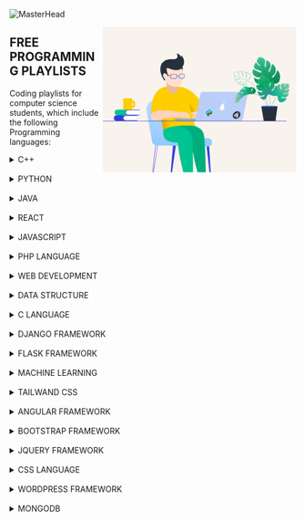 ![MasterHead](https://github.com/codeDiscussion2022/codeDiscussion/blob/main/Images/codeDiscussion.png)

<img align="right"  height="255" src="https://github.com/codeDiscussion2022/codeDiscussion/blob/main/python-2.gif">


## FREE PROGRAMMING PLAYLISTS
Coding playlists for computer science students, which include the following Programming languages:


<!-- C++ -->
<details>
	<summary>C++</summary>
<h3>C++ PLAYLISTS</h3>
<table>
	<thead>
		<tr>
			<th width="30%">Channel</th>
			<th width="70%">Playlist</th>
			<th>Videos</th>
			<th>DURATION</th>
		</tr>
	</thead>
	<tbody>
	<!-- CHANGES START -->
		<tr>
			<td rowspan=1 align=center>CODE WITH HARRY</td>
			<td><a href="https://youtube.com/playlist?list=PLu0W_9lII9agpFUAlPFe_VNSlXW5uE0YL">C++ Tutorials In Hindi</a></td>
			<td align="center">78</td>
			<td align="center">20 MIN</td>
		</tr>
		<!-- CHANGES END -->
	</tbody>
	</table>
</details></BR>


<!-- PYTHON -->
<details>
	<summary>PYTHON</summary>
<h3>PYTHON PLAYLISTS</h3>
<table>
	<thead>
		<tr>
			<th width="30%">Channel</th>
			<th width="70%">Playlist</th>
			<th>Videos</th>
			<th>DURATION</th>
		</tr>
	</thead>
	<tbody>
	<!-- CHANGES START -->
		<tr>
			<td rowspan=1 align=center>CODE WITH HARRY</td>
			<td><a href="https://youtube.com/playlist?list=PLu0W_9lII9agICnT8t4iYVSZ3eykIAOME">Python Tutorials For Absolute Beginners In Hindi</a></td>
			<td align="center">129</td>
			<td align="center">10 MIN</td>
		</tr>
		<!-- CHANGES END -->
		<tr>
			<td rowspan=1 align=center>CODE WITH HARRY</td>
			<td><a href="https://youtu.be/gfDE2a7MKjA">Python Tutorial For Beginners In Hindi (With Notes)</a></td>
			<td align="center">1</td>
			<td align="center">11:52 HRS</td>
		</tr>
	</tbody>
	</table>
</details></BR>


<!-- JAVA -->
<details>
	<summary>JAVA</summary>
<h3>JAVA PLAYLISTS</h3>
<table>
	<thead>
		<tr>
			<th width="30%">Channel</th>
			<th width="70%">Playlist</th>
			<th>Videos</th>
			<th>DURATION</th>
		</tr>
	</thead>
	<tbody>
	<!-- CHANGES START -->
		<tr>
			<td rowspan=1 align=center>CODE WITH HARRY</td>
			<td><a href="https://youtube.com/playlist?list=PLu0W_9lII9agS67Uits0UnJyrYiXhDS6q">Java Tutorials For Beginners In Hindi</a></td>
			<td align="center">113</td>
			<td align="center">15 MIN</td>
		</tr>
		<!-- CHANGES END -->
	</tbody>
	</table>
</details></BR>


<!-- REACT -->
<details>
	<summary>REACT</summary>
<h3>REACT PLAYLISTS</h3>
<table>
	<thead>
		<tr>
			<th width="30%">Channel</th>
			<th width="70%">Playlist</th>
			<th>Videos</th>
			<th>DURATION</th>
		</tr>
	</thead>
	<tbody>
	<!-- CHANGES START -->
		<tr>
			<td rowspan=1 align=center>CODE WITH HARRY</td>
			<td><a href="https://youtube.com/playlist?list=PLu0W_9lII9agx66oZnT6IyhcMIbUMNMdt">React Js Tutorials in Hindi</a></td>
			<td align="center">78</td>
			<td align="center">20 MIN</td>
		</tr>
		<!-- CHANGES END -->
	</tbody>
	</table>
</details></BR>



<!-- JAVASCRIPT -->
<details>
	<summary>JAVASCRIPT</summary>
<h3>JAVASCRIPT PLAYLISTS</h3>
<table>
	<thead>
		<tr>
			<th width="30%">Channel</th>
			<th width="70%">Playlist</th>
			<th>Videos</th>
			<th>DURATION</th>
		</tr>
	</thead>
	<tbody>
	<!-- CHANGES START -->
		<tr>
			<td rowspan=1 align=center>CODE WITH HARRY</td>
			<td><a href="https://youtube.com/playlist?list=PLu0W_9lII9ajyk081To1Cbt2eI5913SsL">JavaScript Tutorials in Hindi</a></td>
			<td align="center">66</td>
			<td align="center">20 MIN</td>
		</tr>
		<!-- CHANGES END -->
	</tbody>
	</table>
</details></BR>


<!-- PHP -->
<details>
	<summary>PHP LANGUAGE</summary>
<h3>PHP LANGUAGE PLAYLISTS</h3>
<table>
	<thead>
		<tr>
			<th width="30%">Channel</th>
			<th width="70%">Playlist</th>
			<th>Videos</th>
			<th>DURATION</th>
		</tr>
	</thead>
	<tbody>
	<!-- CHANGES START -->
		<tr>
			<td rowspan=1 align=center>CODE WITH HARRY</td>
			<td><a href="https://youtube.com/playlist?list=PLu0W_9lII9aikXkRE0WxDt1vozo3hnmtR">PHP Tutorials in Hindi</a></td>
			<td align="center">82</td>
			<td align="center">15 MIN</td>
		</tr>
		<!-- CHANGES END -->
	</tbody>
	</table>
</details></BR>











<!-- WEB DEVELOPMENT -->
<details>
	<summary>WEB DEVELOPMENT</summary>
<h3>WEB DEVELOPMENT PLAYLISTS</h3>
<table>
	<thead>
		<tr>
			<th width="30%">Channel</th>
			<th width="70%">Playlist</th>
			<th>Videos</th>
			<th>DURATION</th>
		</tr>
	</thead>
	<tbody>
	<!-- CHANGES START -->
		<tr>
			<td rowspan=1 align=center>CODE WITH HARRY</td>
			<td><a href="https://youtube.com/playlist?list=PLu0W_9lII9agiCUZYRsvtGTXdxkzPyItg">Web development Tutorials for beginner in Hindi</a></td>
			<td align="center">103</td>
			<td align="center">20 MIN</td>
		</tr>
		<!-- CHANGES END -->
	</tbody>
	</table>
</details></BR>



<!-- data structure -->
<details>
	<summary>DATA STRUCTURE</summary>
<h3>DATA STRUCTURE PLAYLISTS</h3>
<table>
	<thead>
		<tr>
			<th width="30%">Channel</th>
			<th width="70%">Playlist</th>
			<th>Videos</th>
			<th>DURATION</th>
		</tr>
	</thead>
	<tbody>
	<!-- CHANGES START -->
		<tr>
			<td rowspan=1 align=center>CODE WITH HARRY</td>
			<td><a href="https://youtube.com/playlist?list=PLu0W_9lII9ahIappRPN0MCAgtOu3lQjQi">Data stuctures and algorithms course in Hindi</a></td>
			<td align="center">92</td>
			<td align="center">30 MIN</td>
		</tr>
		<!-- CHANGES END -->
	</tbody>
	</table>
</details></BR>



<!-- C LANGUAGE -->
<details>
	<summary>C LANGUAGE</summary>
<h3>C LANGUAGE PLAYLISTS</h3>
<table>
	<thead>
		<tr>
			<th width="30%">Channel</th>
			<th width="70%">Playlist</th>
			<th>Videos</th>
			<th>DURATION</th>
		</tr>
	</thead>
	<tbody>
	<!-- CHANGES START -->
		<tr>
			<td rowspan=1 align=center>CODE WITH HARRY</td>
			<td><a href="https://youtube.com/playlist?list=PLu0W_9lII9aiXlHcLx-mDH1Qul38wD3aR">C Language Tutorials In Hindi</a></td>
			<td align="center">76</td>
			<td align="center">20 MIN</td>
		</tr>
		<!-- CHANGES END -->
	</tbody>
	</table>
</details></BR>

<!-- DJANGO -->
<details>
	<summary>DJANGO FRAMEWORK</summary>
<h3>DJANGO FRAMEWORK PLAYLISTS</h3>
<table>
	<thead>
		<tr>
			<th width="30%">Channel</th>
			<th width="70%">Playlist</th>
			<th>Videos</th>
			<th>DURATION</th>
		</tr>
	</thead>
	<tbody>
	<!-- CHANGES START -->
		<tr>
			<td rowspan=1 align=center>CODE WITH HARRY</td>
			<td><a href="https://youtube.com/playlist?list=PLu0W_9lII9ah7DDtYtflgwMwpT3xmjXY9">Python Django Tutorials In Hindi</a></td>
			<td align="center">102</td>
			<td align="center">10 MIN</td>
		</tr>
		<!-- CHANGES END -->
	</tbody>
	</table>
</details></BR>

<!-- FLASK -->
<details>
	<summary>FLASK FRAMEWORK</summary>
<h3>FLASK FRAMEWORK PLAYLISTS</h3>
<table>
	<thead>
		<tr>
			<th width="30%">Channel</th>
			<th width="70%">Playlist</th>
			<th>Videos</th>
			<th>DURATION</th>
		</tr>
	</thead>
	<tbody>
	<!-- CHANGES START -->
		<tr>
			<td rowspan=1 align=center>CODE WITH HARRY</td>
			<td><a href="https://youtube.com/playlist?list=PLu0W_9lII9agAiWp6Y41ueUKx1VcTRxmf">[Hindi] Web Development Using Flask and Python</a></td>
			<td align="center">25</td>
			<td align="center">10 MIN</td>
		</tr>
		<!-- CHANGES END -->
	</tbody>
	</table>
</details></BR>




<!-- MACHINE LEARNING -->
<details>
	<summary>MACHINE LEARNING</summary>
<h3>MACHINE LEARNING PLAYLISTS</h3>
<table>
	<thead>
		<tr>
			<th width="30%">Channel</th>
			<th width="70%">Playlist</th>
			<th>Videos</th>
			<th>DURATION</th>
		</tr>
	</thead>
	<tbody>
	<!-- CHANGES START -->
		<tr>
			<td rowspan=1 align=center>CODE WITH HARRY</td>
			<td><a href="https://youtube.com/playlist?list=PLu0W_9lII9ai6fAMHp-acBmJONT7Y4BSG">Machine Learning Tutorials For Beginners Using Python In Hindi</a></td>
			<td align="center">23</td>
			<td align="center">10 MIN</td>
		</tr>
		<!-- CHANGES END -->
	</tbody>
	</table>
</details></BR>




<!-- TAILWAND CSS -->
<details>
	<summary>TAILWAND CSS</summary>
<h3>TAILWAND CSS PLAYLISTS</h3>
<table>
	<thead>
		<tr>
			<th width="30%">Channel</th>
			<th width="70%">Playlist</th>
			<th>Videos</th>
			<th>DURATION</th>
		</tr>
	</thead>
	<tbody>
	<!-- CHANGES START -->
		<tr>
			<td rowspan=1 align=center>CODE WITH HARRY</td>
			<td><a href="https://youtube.com/playlist?list=PLu0W_9lII9ahwFDuExCpPFHAK829Wto2O">Tailwind CSS Tutorials in Hindi</a></td>
			<td align="center">14</td>
			<td align="center">15 MIN</td>
		</tr>
		<!-- CHANGES END -->
	</tbody>
	</table>
</details></BR>


<!-- ANGULAR -->
<details>
	<summary>ANGULAR FRAMEWORK</summary>
<h3>ANGULAR FRAMEWORK PLAYLISTS</h3>
<table>
	<thead>
		<tr>
			<th width="30%">Channel</th>
			<th width="70%">Playlist</th>
			<th>Videos</th>
			<th>DURATION</th>
		</tr>
	</thead>
	<tbody>
	<!-- CHANGES START -->
		<tr>
			<td rowspan=1 align=center>CODE WITH HARRY</td>
			<td><a href="https://youtu.be/0LhBvp8qpro">
Angular Tutorial in Hindi</a></td>
			<td align="center">1</td>
			<td align="center">1:59 HRS</td>
		</tr>
		<!-- CHANGES END -->
	</tbody>
	</table>
</details></BR>



<!-- BOOTSTRAP -->
<details>
	<summary>BOOTSTRAP FRAMEWORK</summary>
<h3>BOOTSTRAP FRAMEWORK PLAYLISTS</h3>
<table>
	<thead>
		<tr>
			<th width="30%">Channel</th>
			<th width="70%">Playlist</th>
			<th>Videos</th>
			<th>DURATION</th>
		</tr>
	</thead>
	<tbody>
	<!-- CHANGES START -->
		<tr>
			<td rowspan=1 align=center>CODE WITH HARRY</td>
			<td><a href="https://youtu.be/008dZPBZtLQ">
Bootstrap 4 Tutorial For Beginners In Hindi - हिंदी में (2021)</a></td>
			<td align="center">1</td>
			<td align="center">1:03 HRS</td>
		</tr>
		<!-- CHANGES END -->
	</tbody>
	</table>
</details></BR>



<!-- JQUERY -->
<details>
	<summary>JQUERY FRAMEWORK</summary>
<h3>JQUERY FRAMEWORK PLAYLISTS</h3>
<table>
	<thead>
		<tr>
			<th width="30%">Channel</th>
			<th width="70%">Playlist</th>
			<th>Videos</th>
			<th>DURATION</th>
		</tr>
	</thead>
	<tbody>
	<!-- CHANGES START -->
		<tr>
			<td rowspan=1 align=center>CODE WITH HARRY</td>
			<td><a href="https://youtu.be/YFlx1C8XwR0">
jQuery Tutorial For Beginners In Hindi - हिंदी में (2021)</a></td>
			<td align="center">1</td>
			<td align="center">1:12 HRS</td>
		</tr>
		<!-- CHANGES END -->
	</tbody>
	</table>
</details></BR>



<!-- CSS -->
<details>
	<summary>CSS LANGUAGE</summary>
<h3>CSS LANGUAGE PLAYLISTS</h3>
<table>
	<thead>
		<tr>
			<th width="30%">Channel</th>
			<th width="70%">Playlist</th>
			<th>Videos</th>
			<th>DURATION</th>
		</tr>
	</thead>
	<tbody>
	<!-- CHANGES START -->
		<tr>
			<td rowspan=1 align=center>CODE WITH HARRY</td>
			<td><a href="https://youtu.be/u5-K_ua9sOw">CSS 3 Tutorial For Beginners: Learn CSS In One Video In Hindi</a></td>
			<td align="center">1</td>
			<td align="center">1:38 HRS</td>
		</tr>
		<!-- CHANGES END -->
	</tbody>
	</table>
</details></BR>









<!-- WORDPRESS -->
<details>
	<summary>WORDPRESS FRAMEWORK</summary>
<h3>WORDPRESS FRAMEWORK PLAYLISTS</h3>
<table>
	<thead>
		<tr>
			<th width="30%">Channel</th>
			<th width="70%">Playlist</th>
			<th>Videos</th>
			<th>DURATION</th>
		</tr>
	</thead>
	<tbody>
	<!-- CHANGES START -->
		<tr>
			<td rowspan=1 align=center>CODE WITH HARRY</td>
			<td><a href="https://youtu.be/GlLRYml8mCY">
How To Make a WordPress Website | Wordpress Tutorial for Beginners | Elementor Tutorial In Hindi</a></td>
			<td align="center">1</td>
			<td align="center">3:12 HRS</td>
		</tr>
		<!-- CHANGES END -->
	</tbody>
	</table>
</details></BR>







<!-- MONGODB -->
<details>
	<summary>MONGODB</summary>
<h3>MONGODB PLAYLISTS</h3>
<table>
	<thead>
		<tr>
			<th width="30%">Channel</th>
			<th width="70%">Playlist</th>
			<th>Videos</th>
			<th>DURATION</th>
		</tr>
	</thead>
	<tbody>
	<!-- CHANGES START -->
		<tr>
			<td rowspan=1 align=center>CODE WITH HARRY</td>
			<td><a href="https://youtu.be/oSIv-E60NiU">
MongoDb Tutorial For Beginners in Hindi</a></td>
			<td align="center">1</td>
			<td align="center">1:13 HRS</td>
		</tr>
		<!-- CHANGES END -->
	</tbody>
	</table>
</details></BR>
